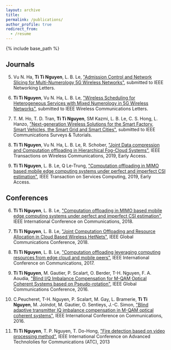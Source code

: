 ```yaml
---
layout: archive
title: 
permalink: /publications/
author_profile: true
redirect_from:
  - /resume
---
```


{% include base_path %}

Journals
---
5. Vu N. Ha, **Ti Ti Nguyen**, L. B. Le, ["Admission Control and Network Slicing for Multi-Numerology 5G Wireless Networks"](https://drive.google.com/file/d/1neVGyQIXD86idhJmJnkCRvfZvYqqS6bs/view?usp=sharing), submitted to IEEE Networking Letters.

4. **Ti Ti Nguyen**, Vu N. Ha, L. B. Le, ["Wireless Scheduling for Heterogeneous Services with Mixed Numerology in 5G Wireless Networks"](https://drive.google.com/file/d/1neVGyQIXD86idhJmJnkCRvfZvYqqS6bs/view?usp=sharing), submitted to IEEE Wireless Communications Letters.

3. T. M. Ho, T. D. Tran, **Ti Ti Nguyen**, SM Kazmi, L. B. Le, C. S. Hong, L. Hanzo, ["Next-generation Wireless Solutions for the Smart Factory, Smart Vehicles, the Smart Grid and Smart Cities"](https://arxiv.org/pdf/1907.10102.pdf), submitted to IEEE Communications Surveys & Tutorials.

2. **Ti Ti Nguyen**, Vu N. Ha, L. B. Le, R. Schober, ["Joint Data compression and Computation offloading in Hierarchical Fog-Cloud Systems"](https://arxiv.org/pdf/1903.08566.pdf), IEEE Transactions on Wireless Communications, 2019, Early Access.

1. **Ti Ti Nguyen**, L. B. Le, Q Le-Trung, ["Computation offloading in MIMO based mobile edge computing systems under perfect and imperfect CSI estimation"](https://ieeexplore.ieee.org/abstract/document/8611210), IEEE Transaction on Services Computing, 2019, Early Access.

Conferences
---
6. **Ti Ti Nguyen**, L. B. Le, ["Computation offloading in MIMO based mobile edge computing systems under perfect and imperfect CSI estimation"](https://ieeexplore.ieee.org/document/8422274), IEEE International Conference on Communications, 2018.

5. **Ti Ti Nguyen**, L. B. Le, ["Joint Computation Offloading and Resource Allocation in Cloud Based Wireless HetNets"](https://ieeexplore.ieee.org/abstract/document/8254705), IEEE Global Communications Conference, 2018.

4. **Ti Ti Nguyen**, L. B. Le, ["Computation offloading leveraging computing resources from edge cloud and mobile peers"](https://ieeexplore.ieee.org/abstract/document/7997138), IEEE International Conference on Communications, 2017.

3. **Ti Ti Nguyen**, M. Gautier, P. Scalart, O. Berder, T-H. Nguyen, F. A. Aoudia, ["Blind I/Q Imbalance Compensation for M-QAM Optical Coherent Systems based on Pseudo-rotation"](https://ieeexplore.ieee.org/abstract/document/7841633), IEEE Global Communications Conference, 2016.

2. C.Peucheret, T-H. Nguyen, P. Scalart, M. Gay, L. Bramerie, **Ti Ti Nguyen**, M. Joindot, M. Gautier, O. Sentieys, J.-C. Simon, ["Blind adaptive transmitter IQ imbalance compensation in M-QAM optical coherent systems"](https://ieeexplore.ieee.org/abstract/document/7510925), IEEE International Conference on Communications, 2016.

1. **Ti Ti Nguyen**, T. P. Nguyen, T. Do-Hong, ["Fire detection based on video processing method"](https://ieeexplore.ieee.org/abstract/document/6698087), IEEE International Conference on Advanced Technololies for Communications (ATC), 2013

